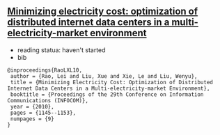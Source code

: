 ##  [Minimizing electricity cost: optimization of distributed internet data centers in a multi-electricity-market environment](http://dl.acm.org/citation.cfm?id=1833689)

- reading statua: haven't started
- bib
```
@inproceedings{RaoLXL10,
 author = {Rao, Lei and Liu, Xue and Xie, Le and Liu, Wenyu},
 title = {Minimizing Electricity Cost: Optimization of Distributed Internet Data Centers in a Multi-electricity-market Environment},
 booktitle = {Proceedings of the 29th Conference on Information Communications (INFOCOM)},
 year = {2010},
 pages = {1145--1153},
 numpages = {9}
}
```
